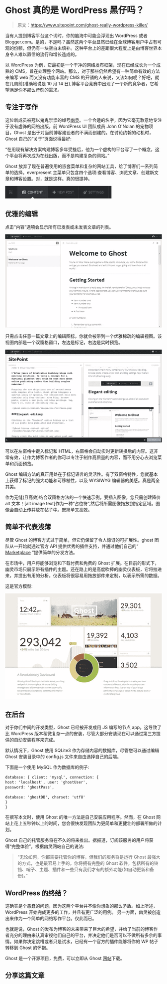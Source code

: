 # Ghost 真的是 WordPress 黑仔吗？

> 原文：<https://www.sitepoint.com/ghost-really-wordpress-killer/>

当有人提到博客平台这个词时，你的脑海中可能会浮现出 WordPress 或者 Blogger.com。是的，不是吗？虽然这两个平台显然已经在全球博客用户中占有可观的份额，但仍有一块空白未填补。这种平台上的差距很大程度上是由博客世界本身令人难以置信的流行和增长造成的。

以 WordPress 为例，它最初是一个干净的网络发布框架，现在已经成长为一个成熟的 CMS，旨在处理整个网站。那么，对于那些仍然希望有一种简单有效的方法来编写 web 而又没有功能丰富的 CMS 的开销的人来说，又该如何呢？好吧，就在几周前(准确地说是 10 月 14 日),博客平台竞赛中出现了一个新的竞争者，它希望满足你不那么苛刻的需求。

## 专注于写作

这位新成员被冠以鬼鬼祟祟的绰号[幽灵](https://ghost.org/)。一个合适的名字，因为它毫无歉意地专注于没有虚饰的网络出版。前 WordPress UI 团队成员 John O'Nolan 的宠物项目，Ghost 是出于对当前博客建设者的不满而创建的。在讨论约翰的动机时，Ghost 自己的“关于”页面说得最好:

“在用现有解决方案构建博客多年受挫后，他为一个虚构的平台写了一个概念，这个平台将再次成为在线出版，而不是构建复杂的网站。”

Ghost 放弃了现在普遍使用的嵌套菜单和复杂的网站工具，给了博客们一系列简单的选择。everpresent 主菜单只包含四个选项:查看博客、浏览文章、创建新文章和博客设置。对，就是这样。真的很提神。

![menu](img/56db8f5bb7fc239943f71dfaaf5cbeca.png)

## 优雅的编辑

点击“内容”选项会显示所有已发表或未发表文章的列表。

![welcome](img/201e3bb221ba2a322709eddbd33b36a4.png)

只需点击任意一篇文章上的编辑图标，你就会被带到一个优雅稀疏的编辑视图。该视图内部是一个双窗格窗口，左边是标记，右边是实时预览。

![editing](img/3de366ae663e84bc9a0da9131947e9b4.png)

可以在左窗格中键入标记和 HTML，右窗格会自动实时更新转换后的内容。这非常有效，让作为博客作者的你可以专注于制作高质量的内容，而不用分心去浏览菜单和页面预览。

Ghost 编辑方法的真正用处在于标记语言的灵活性。有了双窗格特性，您就基本上获得了标记的强大功能和可移植性，以及 WYSIWYG 编辑器的美感。真是两全其美。

作为无缝(且高效)结合双窗格方法的一个快速示例，要插入图像，您只需创建降价 alt 文本！[alt image text]作为一种“占位符”,然后将所需图像拖放到指定区域。图像会自动上传并放在帖子中。既简单又高效。

## 简单不代表浅薄

尽管 Ghost 的博客方式过于简单，但它仍保留了令人惊讶的可扩展性。ghost 团队从一开始就通过官方 API 提供优秀的插件支持，并通过他们自己的“ [Marketplace](http://marketplace.ghost.org/) ”提供简单的分发方法。

在市场中，用户将能够浏览和下载付费和免费的 Ghost 扩展。在目前的形式下，幽灵市场只展示带有插件的主题。还在路上的是高度吹捧的幽灵仪表板，它将拉进来，并提出有用的分析。仪表板将很容易用拖放部件来定制，以表示所需的数据。

这是官方模型:

![mockup](img/7c3c60b12c9c7a82f1d88b634471c30b.png)

## 在后台

对于你们中间的开发类型，Ghost 已经被开发成用 JS 编写的节点 app。这导致了比 WordPress 版本稍微复杂一点的安装，尽管大部分安装现在可以通过第三方提供的自动安装程序来完成。

默认情况下，Ghost 使用 SQLite3 作为存储内容的数据库，尽管您可以通过编辑 Ghost 安装目录中的 config.js 文件来自由选择自己的后端。

下面是一个使用 MySQL 作为数据库的例子:

```
database: { client: 'mysql', connection: {
host: 'localhost', user: 'ghostUser',
password: 'ghostPass',

database: 'ghostDB', charset: 'utf8'
}
}
```

在撰写本文时，使用 Ghost 的唯一方法是自己安装应用程序。然而，在 Ghost 网站上花上五秒钟以上的时间，您会很快发现团队为更简单和更健壮的部署所做的计划。

Ghost 自己的托管服务将在不久的将来推出。据报道，订阅该服务的用户将获得“完整体验”。根据幽灵网站自己的说法:

> “无论如何，你都需要托管你的博客，但我们的服务将是运行 Ghost 最强大的方式，也是最容易上手的。你将拥有完整的 Ghost 软件，包括所有的铃铛、哨子、主题、插件和一些只有我们才有的额外功能(如自动更新和备份)。”

## WordPress 的终结？

这确实是个愚蠢的问题，因为这两个平台并不像你想象的那么矛盾。如上所述，WordPress 开始完成更多的工作，并且有更广泛的用例。
另一方面，幽灵被创造出来作为一个简单的网络写作平台。仅此而已。

也就是说，Ghost 的发布为博客的未来带来了巨大的希望，并给了当前的博客作者充分的理由来认真审视他们自己的平台，并决定他们是否可以不做所有多余的事情。如果你决定跳槽或者只是试水，已经有一个官方的插件能够将你的 WP 帖子转移到 Ghost 的怀抱。

Ghost 是一个开源项目，免费，可以立即从 Ghost [网站](https://ghost.org/)下载。

## 分享这篇文章